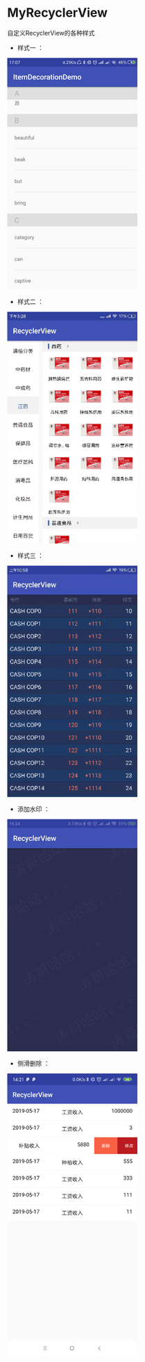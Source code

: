 # MyRecyclerView
自定义RecyclerView的各种样式<Br/>

* 样式一 ：

<div class='row'>
        <img src='https://github.com/1067899750/MyRecyclerView/blob/master/image/bag1.png' width="300px"/>
</div>

* 样式二 ：

<div class='row'>
        <img src='https://github.com/1067899750/MyRecyclerView/blob/master/image/recyclerView1.gif' width="300px"/>
</div>


* 样式三 ：
<div class='row'>
        <img src='https://github.com/1067899750/MyRecyclerView/blob/master/image/recyclerView.gif' width="300px"/>
</div>

* 添加水印 ：

<div class='row'>
        <img src='https://github.com/1067899750/MyRecyclerView/blob/master/image/image2.jpg' width="300px"/>
</div>


* 侧滑删除 ：

<div class='row'>
        <img src='https://github.com/1067899750/MyRecyclerView/blob/master/image/delete.png' width="300px"/>
</div>
